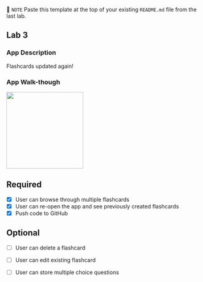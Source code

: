 📝 `NOTE` Paste this template at the top of your existing `README.md` file from the last lab.

## Lab 3

### App Description
Flashcards updated again!

### App Walk-though  

<img src="https://im.ezgif.com/tmp/ezgif-1-f76839fa4b.gif" width=200><br>

## Required
- [x] User can browse through multiple flashcards
- [x] User can re-open the app and see previously created flashcards
- [x] Push code to GitHub
## Optional
- [ ] User can delete a flashcard
- [ ] User can edit existing flashcard
- [ ] User can store multiple choice questions


